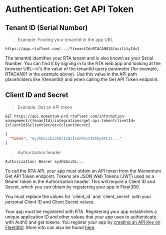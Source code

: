 # Authentication: Get API Token
## Tenant ID (Serial Number)

> Example: Finding your tenantId in the app URL

```http
https://app.rtafleet.com/.../?tenantId=RTACAN01&facilityId=2
```

The tenantId identifies your RTA tenant and is also known as your Serial Number. You can find it by signing in to the RTA web app and looking at the browser URL—it's the value of the tenantId query parameter (for example, RTACAN01 in the example above). Use this value in the API path placeholders like /{tenantId} and when calling the Get API Token endpoint.



## Client ID and Secret
> Example: Get an API token

```http
GET https://api.momentum-prd.rtafleet.com/information-management/{tenantId}/integrations/get-api-token?clientId={clientId}&clientSecret={clientSecret}
```

```json
{
  "token": "eyJhbGciOiJSUzI1NiIsInR5cCI6IkpXVCIs..."
}
```

> Authorization header

```http
Authorization: Bearer eyJhbGciOi...
```
To call the RTA API, your app must obtain an API token from the Momentum Get API Token endpoint. Tokens are JSON Web Tokens (JWT) used as a Bearer token in the Authorization header.  This will require a Client ID and Secret, which you can obtain by registering your app in Fleet360.
<aside class="notice">
You must replace the values for `client_id` and `client_secret` with your personal Client ID and Client Secret values.
</aside>

Your app must be registered with RTA. Registering your app establishes a unique application ID and other values that your app uses to authenticate with Auth0 and get tokens. You register your app by [creating an API Key on Fleet360](https://app.rtafleet.com/admin/api-keys). More info can also be found [here](https://docs.rtafleet.com/rta-manual/rta-api-keys/). 
